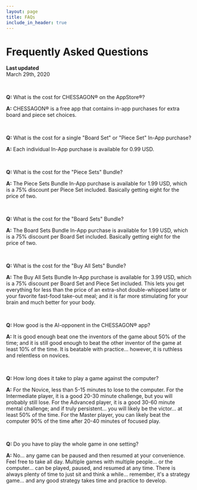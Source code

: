 ```yaml
---
layout: page
title: FAQs
include_in_header: true
---
```


# Frequently Asked Questions

**Last updated**  
March 29th, 2020

<br>

**Q:** What is the cost for CHESSAGON®  on the AppStore®?

**A:** CHESSAGON® is a free app that contains in-app purchases for extra board and piece set choices. 

 <br>

**Q:** What is the cost for a single "Board Set" or "Piece Set" In-App purchase?

**A:** Each individual In-App purchase is available for 0.99 USD.

 <br>

**Q:** What is the cost for the "Piece Sets" Bundle?

**A:** The Piece Sets Bundle In-App purchase is available for 1.99 USD, which is a 75% discount per Piece Set included.  Basically getting eight for the price of two.

 <br>

**Q:** What is the cost for the "Board Sets" Bundle?

**A:** The Board Sets Bundle In-App purchase is available for 1.99 USD, which is a 75% discount per Board Set included.  Basically getting eight for the price of two.

 <br>
 
 **Q:** What is the cost for the "Buy All Sets" Bundle?

 **A:** The Buy All Sets Bundle In-App purchase is available for 3.99 USD, which is a 75% discount per Board Set  and Piece Set included.  This lets you get everything for less than  the price of an extra-shot double-whipped latte or your favorite fast-food take-out meal; and it is far more stimulating for your brain and much better for your body.

  <br>
  
  **Q:** How good is the AI-opponent in the CHESSAGON® app?

  **A:** It is good enough beat one the inventors of the game about 50% of the time; and it is still good enough to beat the other inventor of the game at least 10% of the time.  It is beatable with practice...  however, it is ruthless and relentless on novices.

   <br>
   
   **Q:** How long does it take to play a game against the computer?

   **A:** For the Novice, less than 5-15 minutes to lose to the computer.  For the Intermediate player, it is a good 20-30 minute challenge, but you will probably still lose.  For the Advanced player, it is a good 30-60 minute mental challenge; and if truly persistent... you will likely be the victor... at least 50% of the time.  For the Master player, you can likely beat the computer 90% of the time after 20-40 minutes of focused play.

  <br>
 
 **Q:** Do you have to play the whole game in one setting?

 **A:** No... any game can be paused and then resumed at your convenience.  Feel free to take all day.  Multiple games with multiple people... or the computer... can be played, paused, and resumed at any time.  There is always plenty of time to just sit and think a while... remember, it's a strategy game... and any good strategy takes time and practice to develop.

  <br>
  
 

